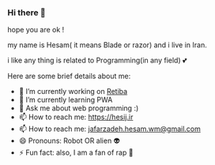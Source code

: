 ### Hi there 👋
hope you are ok !

my name is Hesam( it means Blade or razor) and i live in Iran.

i like any thing is related to Programming(in any field) :two_hearts:


Here are some brief details about me:
- 🔭 I’m currently working on [Retiba](https://retiba.com/)
- 🌱 I’m currently learning PWA
- 💬 Ask me about web programming :)
- 📫 How to reach me: https://hesij.ir
- 📫 How to reach me: jafarzadeh.hesam.wm@gmail.com
- 😄 Pronouns: Robot OR alien :alien:
- ⚡ Fun fact: also, I am a fan of rap :musical_note:
<!--
**hesamJafarzadeh/hesamJafarzadeh** is a ✨ _special_ ✨ repository because its `README.md` (this file) appears on your GitHub profile.

Here are some ideas to get you started:

 ...
- 👯 I’m looking to collaborate on ...
- 🤔 I’m looking for help with ... 
- ⚡ Fun fact: ...
-->

